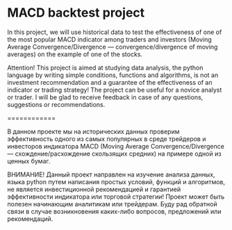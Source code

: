 # MACD backtest project
In this project, we will use historical data to test the effectiveness of one of the most popular MACD indicator among traders and investors (Moving Average Convergence/Divergence — convergence/divergence of moving averages) on the example of one of the stocks.

Attention! This project is aimed at studying data analysis, the python language by writing simple conditions, functions and algorithms, is not an investment recommendation and a guarantee of the effectiveness of an indicator or trading strategy! The project can be useful for a novice analyst or trader. I will be glad to receive feedback in case of any questions, suggestions or recommendations.

============

В данном проекте мы на исторических данных проверим эффективность одного из самых популярных в среде трейдеров и инвесторов индикатора MACD (Moving Average Convergence/Divergence — схождение/расхождение скользящих средних) на примере одной из ценных бумаг.

ВНИМАНИЕ! Данный проект направлен на изучение анализа данных, языка python путем написания простых условий, функций и алгоритмов, не является инвестиционной рекомендацией и гарантией эффективности индикатора или торговой стратегии! Проект может быть полезен начинающим аналитикам или трейдерам. Буду рад обратной связи в случае возникновения каких-либо вопросов, предложений или рекомендаций.
